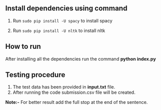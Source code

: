 ## Install dependencies using command ##

1) Run `sudo pip install -U spacy` to install spacy

2) Run `sudo pip install -U nltk` to install nltk

## How to run ##

After installing all the dependencies run the command **python index.py**

## Testing procedure ##

1) The test data has been provided in **input.txt** file.
2) After running the code submission.csv file will be created.

**Note:-** For better result add the full stop at the end of the sentence.